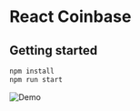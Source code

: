# React Coinbase  

## Getting started
```bash
npm install
npm run start
```  

![Demo](http://g.recordit.co/z24wunWl6O.gif)
